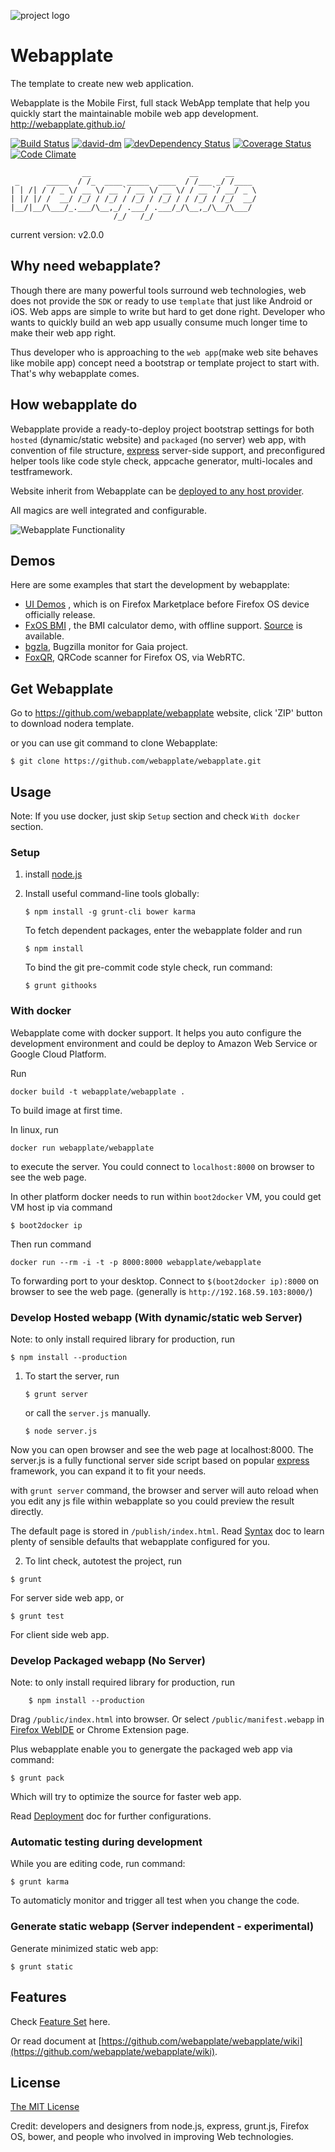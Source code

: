 ![project logo](https://raw.github.com/webapplate/webapplate/master/public/style/icons/icon128.png) 

# Webapplate 

The template to create new web application.

Webapplate is the Mobile First, full stack WebApp template that help you quickly start the maintainable mobile web app development.
http://webapplate.github.io/

[![Build Status](https://travis-ci.org/webapplate/webapplate.png)](https://travis-ci.org/webapplate/webapplate) [![david-dm](https://david-dm.org/webapplate/webapplate.png)](https://david-dm.org/webapplate/webapplate) [![devDependency Status](https://david-dm.org/webapplate/webapplate/dev-status.svg)](https://david-dm.org/webapplate/webapplate#info=devDependencies) [![Coverage Status](https://coveralls.io/repos/webapplate/webapplate/badge.png?branch=master)](https://coveralls.io/r/webapplate/webapplate?branch=master) [![Code Climate](https://codeclimate.com/github/webapplate/webapplate.png)](https://codeclimate.com/github/webapplate/webapplate)

~~~
                __                      __      __
 _      _____  / /_  ____ _____  ____  / /___ _/ /____
| | /| / / _ \/ __ \/ __ `/ __ \/ __ \/ / __ `/ __/ _ \
| |/ |/ /  __/ /_/ / /_/ / /_/ / /_/ / / /_/ / /_/  __/
|__/|__/\___/_.___/\__,_/ .___/ .___/_/\__,_/\__/\___/
                       /_/   /_/
~~~
current version: v2.0.0

## Why need webapplate?

Though there are many powerful tools surround web technologies, web does not provide the `SDK` or ready to use `template` that just like Android or iOS. Web apps are simple to write but hard to get done right. Developer who wants to quickly build an web app usually consume much longer time to make their web app right.

Thus developer who is approaching to the `web app`(make web site behaves like mobile app) concept need a bootstrap or template project to start with. That's why webapplate comes.


## How webapplate do

Webapplate provide a ready-to-deploy project bootstrap settings for both `hosted` (dynamic/static website) and `packaged` (no server) web app, with convention of file structure, [express](http://expressjs.com/) server-side support, and preconfigured helper tools like code style check, appcache generator, multi-locales and testframework.

Website inherit from Webapplate can be [deployed to any host provider](https://github.com/webapplate/webapplate/wiki/Deployment).

All magics are well integrated and configurable.

![Webapplate Functionality](http://i.imgur.com/r069BsG.png)

## Demos

Here are some examples that start the development by webapplate:

* [UI Demos](https://marketplace.firefox.com/app/ui-demos/) , which is on Firefox Marketplace before Firefox OS device officially release.
* [FxOS BMI](http://gasolin.github.io/fxosbmi/public/index.html) , the BMI calculator demo, with offline support. [Source](https://github.com/gasolin/fxosbmi) is available.
* [bgzla](http://gasolin.github.io/bgzla/), Bugzilla monitor for Gaia project.
* [FoxQR](https://marketplace.firefox.com/app/qrcode-1/), QRCode scanner for Firefox OS, via WebRTC.

## Get Webapplate

Go to https://github.com/webapplate/webapplate website, click 'ZIP' button to download nodera template.

or you can use git command to clone Webapplate:

```
$ git clone https://github.com/webapplate/webapplate.git
```

## Usage

Note: If you use docker, just skip `Setup` section and check `With docker` section.

### Setup

1. install [node.js](http://www.nodejs.org)

2. Install useful command-line tools globally:

    ```
    $ npm install -g grunt-cli bower karma
    ```

   To fetch dependent packages, enter the webapplate folder and run

    ```
    $ npm install
    ```

   To bind the git pre-commit code style check, run command:

    ```
    $ grunt githooks
    ```

### With docker

Webapplate come with docker support. It helps you auto configure the development environment and could be deploy to Amazon Web Service or Google Cloud Platform.

Run

```
docker build -t webapplate/webapplate .
```

To build image at first time.

In linux, run

```
docker run webapplate/webapplate
```

to execute the server. You could connect to `localhost:8000` on browser to see the web page.

In other platform docker needs to run within `boot2docker` VM, you could get VM host ip via command

```
$ boot2docker ip
```

Then run command

```
docker run --rm -i -t -p 8000:8000 webapplate/webapplate
```

To forwarding port to your desktop. Connect to `$(boot2docker ip):8000` on browser to see the web page.
(generally is `http://192.168.59.103:8000/`)

### Develop Hosted webapp (With dynamic/static web Server)

Note: to only install required library for production, run

```
$ npm install --production
```

1. To start the server, run

    ```
    $ grunt server
    ```

    or call the `server.js` manually.

    ```
    $ node server.js
    ```

Now you can open browser and see the web page at localhost:8000. The server.js is a fully functional server side script based on popular [express](http://expressjs.com/) framework, you can expand it to fit your needs.

with `grunt server` command, the browser and server will auto reload when you edit any js file within webapplate so you could preview the result directly.

  The default page is stored in `/publish/index.html`. Read [Syntax](https://github.com/webapplate/webapplate/wiki/Syntax) doc to learn plenty of sensible defaults that webapplate configured for you.

2. To lint check, autotest the project, run

```
$ grunt
```

For server side web app, or

```
$ grunt test
```

For client side web app.

### Develop Packaged webapp (No Server)

Note: to only install required library for production, run

        $ npm install --production

Drag `/public/index.html` into browser. Or select `/public/manifest.webapp` in [Firefox WebIDE](https://developer.mozilla.org/en-US/docs/Tools/WebIDE) or Chrome Extension page.

Plus webapplate enable you to genergate the packaged web app via command:

```
$ grunt pack
```

Which will try to optimize the source for faster web app.

Read [Deployment](https://github.com/webapplate/webapplate/wiki/Deployment#3-packaged-webapp) doc for further configurations.

### Automatic testing during development

While you are editing code, run command:

```
$ grunt karma
```

To automaticly monitor and trigger all test when you change the code.

### Generate static webapp (Server independent - experimental)

Generate minimized static web app:

```
$ grunt static
```

## Features

Check [Feature Set](https://github.com/webapplate/webapplate/wiki/FeatureSet) here.

Or read document at [https://github.com/webapplate/webapplate/wiki](https://github.com/webapplate/webapplate/wiki).

## License

[The MIT License](http://opensource.org/licenses/MIT)

Credit: developers and designers from node.js, express, grunt.js, Firefox OS, bower, and people who involved in improving Web technologies.
